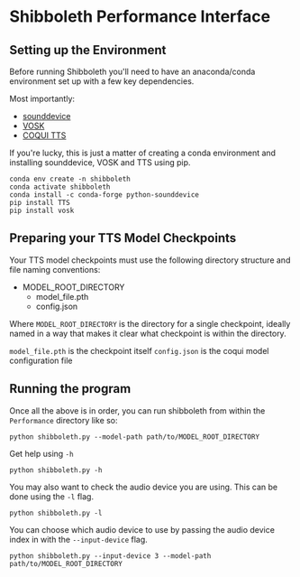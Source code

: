 # Shibboleth Performance Interface

## Setting up the Environment

Before running Shibboleth you'll need to have an anaconda/conda environment
set up with a few key dependencies.

Most importantly:

* [sounddevice](https://python-sounddevice.readthedocs.io/en/0.4.5/)
* [VOSK](https://alphacephei.com/vosk/)
* [COQUI TTS](https://github.com/coqui-ai/TTS)

If you're lucky, this is just a matter of creating a conda environment and
installing sounddevice, VOSK and TTS using pip.

```
conda env create -n shibboleth
conda activate shibboleth
conda install -c conda-forge python-sounddevice
pip install TTS
pip install vosk
```

## Preparing your TTS Model Checkpoints

Your TTS model checkpoints must use the following directory structure and file
naming conventions:

- MODEL_ROOT_DIRECTORY
  - model_file.pth
  - config.json

Where `MODEL_ROOT_DIRECTORY` is the directory for a single checkpoint, ideally named
in a way that makes it clear what checkpoint is within the directory.

`model_file.pth`  is the checkpoint itself
`config.json`     is the coqui model configuration file


## Running the program

Once all the above is in order, you can run shibboleth from within the `Performance`
directory like so:

```
python shibboleth.py --model-path path/to/MODEL_ROOT_DIRECTORY
```

Get help using `-h`
```
python shibboleth.py -h
```

You may also want to check the audio device you are using. This can be done using the `-l` flag.
```
python shibboleth.py -l
```

You can choose which audio device to use by passing the audio device index in with the `--input-device` flag.
```
python shibboleth.py --input-device 3 --model-path path/to/MODEL_ROOT_DIRECTORY
```
